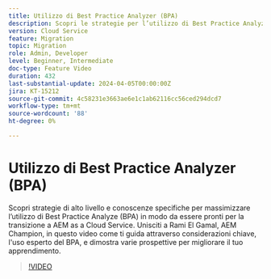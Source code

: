 ```yaml
---
title: Utilizzo di Best Practice Analyzer (BPA)
description: Scopri le strategie per l’utilizzo di Best Practice Analyze (BPA) per prepararti alla transizione a AEM as a Cloud Service.
version: Cloud Service
feature: Migration
topic: Migration
role: Admin, Developer
level: Beginner, Intermediate
doc-type: Feature Video
duration: 432
last-substantial-update: 2024-04-05T00:00:00Z
jira: KT-15212
source-git-commit: 4c58231e3663ae6e1c1ab62116cc56ced294dcd7
workflow-type: tm+mt
source-wordcount: '88'
ht-degree: 0%

---
```



# Utilizzo di Best Practice Analyzer (BPA)

Scopri strategie di alto livello e conoscenze specifiche per massimizzare l’utilizzo di Best Practice Analyze (BPA) in modo da essere pronti per la transizione a AEM as a Cloud Service. Unisciti a Rami El Gamal, AEM Champion, in questo video come ti guida attraverso considerazioni chiave, l&#39;uso esperto del BPA, e dimostra varie prospettive per migliorare il tuo apprendimento.

>[!VIDEO](https://video.tv.adobe.com/v/3428022/?learn=on)
